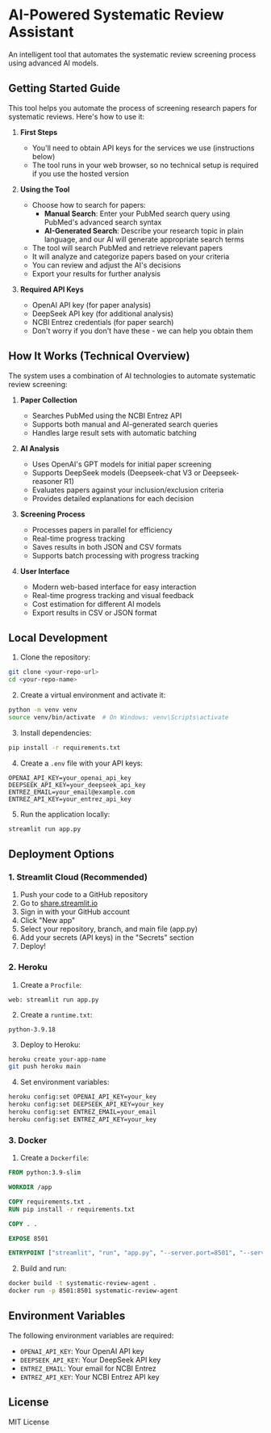 # AI-Powered Systematic Review Assistant

An intelligent tool that automates the systematic review screening process using advanced AI models.

## Getting Started Guide

This tool helps you automate the process of screening research papers for systematic reviews. Here's how to use it:

1. **First Steps**
   - You'll need to obtain API keys for the services we use (instructions below)
   - The tool runs in your web browser, so no technical setup is required if you use the hosted version

2. **Using the Tool**
   - Choose how to search for papers:
     * **Manual Search**: Enter your PubMed search query using PubMed's advanced search syntax
     * **AI-Generated Search**: Describe your research topic in plain language, and our AI will generate appropriate search terms
   - The tool will search PubMed and retrieve relevant papers
   - It will analyze and categorize papers based on your criteria
   - You can review and adjust the AI's decisions
   - Export your results for further analysis

3. **Required API Keys**
   - OpenAI API key (for paper analysis)
   - DeepSeek API key (for additional analysis)
   - NCBI Entrez credentials (for paper search)
   - Don't worry if you don't have these - we can help you obtain them

## How It Works (Technical Overview)

The system uses a combination of AI technologies to automate systematic review screening:

1. **Paper Collection**
   - Searches PubMed using the NCBI Entrez API
   - Supports both manual and AI-generated search queries
   - Handles large result sets with automatic batching

2. **AI Analysis**
   - Uses OpenAI's GPT models for initial paper screening
   - Supports DeepSeek models (Deepseek-chat V3 or Deepseek-reasoner R1)
   - Evaluates papers against your inclusion/exclusion criteria
   - Provides detailed explanations for each decision

3. **Screening Process**
   - Processes papers in parallel for efficiency
   - Real-time progress tracking
   - Saves results in both JSON and CSV formats
   - Supports batch processing with progress tracking

4. **User Interface**
   - Modern web-based interface for easy interaction
   - Real-time progress tracking and visual feedback
   - Cost estimation for different AI models
   - Export results in CSV or JSON format

## Local Development

1. Clone the repository:
```bash
git clone <your-repo-url>
cd <your-repo-name>
```

2. Create a virtual environment and activate it:
```bash
python -m venv venv
source venv/bin/activate  # On Windows: venv\Scripts\activate
```

3. Install dependencies:
```bash
pip install -r requirements.txt
```

4. Create a `.env` file with your API keys:
```
OPENAI_API_KEY=your_openai_api_key
DEEPSEEK_API_KEY=your_deepseek_api_key
ENTREZ_EMAIL=your_email@example.com
ENTREZ_API_KEY=your_entrez_api_key
```

5. Run the application locally:
```bash
streamlit run app.py
```

## Deployment Options

### 1. Streamlit Cloud (Recommended)

1. Push your code to a GitHub repository
2. Go to [share.streamlit.io](https://share.streamlit.io)
3. Sign in with your GitHub account
4. Click "New app"
5. Select your repository, branch, and main file (app.py)
6. Add your secrets (API keys) in the "Secrets" section
7. Deploy!

### 2. Heroku

1. Create a `Procfile`:
```
web: streamlit run app.py
```

2. Create a `runtime.txt`:
```
python-3.9.18
```

3. Deploy to Heroku:
```bash
heroku create your-app-name
git push heroku main
```

4. Set environment variables:
```bash
heroku config:set OPENAI_API_KEY=your_key
heroku config:set DEEPSEEK_API_KEY=your_key
heroku config:set ENTREZ_EMAIL=your_email
heroku config:set ENTREZ_API_KEY=your_key
```

### 3. Docker

1. Create a `Dockerfile`:
```dockerfile
FROM python:3.9-slim

WORKDIR /app

COPY requirements.txt .
RUN pip install -r requirements.txt

COPY . .

EXPOSE 8501

ENTRYPOINT ["streamlit", "run", "app.py", "--server.port=8501", "--server.address=0.0.0.0"]
```

2. Build and run:
```bash
docker build -t systematic-review-agent .
docker run -p 8501:8501 systematic-review-agent
```

## Environment Variables

The following environment variables are required:

- `OPENAI_API_KEY`: Your OpenAI API key
- `DEEPSEEK_API_KEY`: Your DeepSeek API key
- `ENTREZ_EMAIL`: Your email for NCBI Entrez
- `ENTREZ_API_KEY`: Your NCBI Entrez API key

## License

MIT License